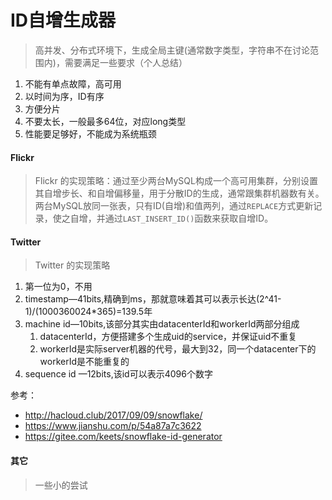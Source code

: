 # ID自增生成器
> 高并发、分布式环境下，生成全局主键(通常数字类型，字符串不在讨论范围内)，需要满足一些要求（个人总结）
1. 不能有单点故障，高可用
2. 以时间为序，ID有序
3. 方便分片
4. 不要太长，一般最多64位，对应long类型
5. 性能要足够好，不能成为系统瓶颈

#### Flickr
> Flickr 的实现策略：通过至少两台MySQL构成一个高可用集群，分别设置其自增步长、和自增偏移量，用于分散ID的生成，通常跟集群机器数有关。两台MySQL放同一张表，只有ID(自增)和值两列，通过`REPLACE`方式更新记录，使之自增，并通过`LAST_INSERT_ID()`函数来获取自增ID。


#### Twitter
> Twitter 的实现策略
1. 第一位为0，不用
2. timestamp—41bits,精确到ms，那就意味着其可以表示长达(2^41-1)/(1000360024*365)=139.5年
3. machine id—10bits,该部分其实由datacenterId和workerId两部分组成
    1. datacenterId，方便搭建多个生成uid的service，并保证uid不重复
    2. workerId是实际server机器的代号，最大到32，同一个datacenter下的workerId是不能重复的
4. sequence id —12bits,该id可以表示4096个数字

参考：
- <http://hacloud.club/2017/09/09/snowflake/>
- <https://www.jianshu.com/p/54a87a7c3622>
- <https://gitee.com/keets/snowflake-id-generator>

#### 其它
> 一些小的尝试